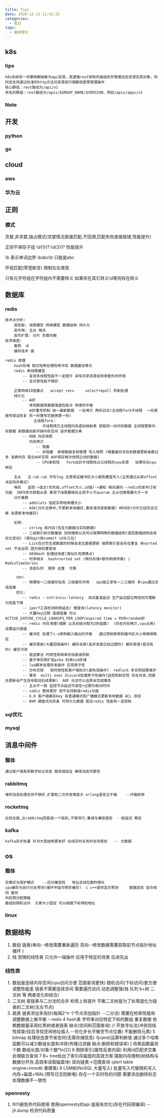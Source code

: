 ```yaml
---
title: Tips
date: 2020-12-15 11:42:25
categories:
  - 笔记
tags:
  - 基础理论
---
```

## k8s

###  tips
    k8s系统将一切事物都抽象为api资源，其遵循rest架构风格组织并管理这些资源及其对象，同时还支持通过标准的http方法对资源进行增删改查等管理操作
    核心群组：rest路径为/api/v1
    命名的群组：rest路径为/apis/$GROUP_NAME/$VERSION，例如/apis/apps/v1



### Note


## 开发

### python

### go




## cloud

### aws

### 华为云


## 正则

### 模式
   贪婪,非贪婪,独占模式(贪婪情况直接匹配,不回溯,匹配失败直接报错,性能提升)

   正则不保存子组 \d{1}(?:\d{3})?   性能提升

   \b 表示单词边界   \babc\b  只能是abc

   环视匹配(零宽断言)  限制左右类型

   只有元字符组在字符组内不需要转义 如果存在其它转义\d等则存在转义




## 数据库

### redis

    技术点分析:
        高性能: 线程模型 网络模型 数据结构 持久化
        高可用: 主从 哨兵
        高可扩展: 分片 负载均衡
    技术维度:
        案例  点
        缓存技术 面

    redis 原理
        hash存储 链式哈希处理哈希冲突 数据量足够大
        redis 单线程模型
            -- 盲目多线程性能不一定提升 读写共享资源会带来额外的开销
            -- 互斥锁性能不够好

        正常网络IO阻塞点   accept recv     select+epoll 机制处理
        持久化
            -- AOF
               体现数据库数据落盘性能点 快慢的平衡
               AOF重写机制 统一最新数据  一处拷贝 两份日志(主线程fork子线程  一份直接写保证恢复 另一份重写完替换第一份)
                 主线程fork：
                     子线程拷贝主线程内存虚拟映射表 获取同一份内存数据 主线程更新内存数据 新数据则新开辟内存空间 逐步数据分离
            -- RDB 内存快照
               内存拷贝
                  -- 阻塞
                  -- 非阻塞  新增数据复制管理 写入快照 (增量备份涉及到数据更新条数过多 浪费内存 配合AOF实现 AOF保存两次快照之间的数据)
                  -- CPU亲和性   fork出的子线程抢占父线程的cpu资源   如果存在cpu绑定

        主从   主->从->从 环形log 注意保证缓冲区大小避免覆盖写入(主库通过从库offset决定同步模式)
        哨兵   监控->选主(优先级,offset大小,id值)->通知 哨兵通讯--redis的发布订阅功能  INFO命令获取从库 客观下线需要哨兵主观不小于quorum 主从切换需要大于一半
        分片集群
            -- addslots 指定实例哈希槽大小
            -- ASK(分片迁移中,不更新本地缓存,重发请求获取数据) MOVED(分片已经完全迁移 会更新本地缓存)

        实例:
            -- string 耗内存(包含元数据与实际数据)
            -- 二级索引拆分数量级 加快搜索以及可以保障特殊的数据结构(底层数据结构会有优化变动) (类似git按commit id头几位)
            -- List在分页生成数据的时候会发生数据更新 按照索引查会存在重复 用sorted set 不会出现 因为按权重查询
            -- GEOHash 处理经纬度(类似扑克牌猜点)
            -- 时序相关  hash+sorted set (两份存储+额外网络传输) / RedisTimeSeries
            -- 消息队列  顺序 去重  可靠

         cpu:
            -- 物理核一二级缓存私有 三级缓存共用   cpu独立享有一二三缓存 多cpu通过总线连接
         优化:
            -- redis --intrinsic-latency  测试基准延迟 生产延迟超过两倍则可理解为性能下降
            -- iperf工具检测网络延迟/ 慢查询(latency monitor)
            -- 大量key过期 造成阻塞 可以 ACTIVE_EXPIRE_CYCLE_LOOKUPS_PER_LOOP/expired time = 时间+random秒
            -- redis 内存清理(增删 以及初始分配为2的指数)  (存在内存拷贝,cpu占用)设置运行阈值
            -- 缓冲区 处理了c-s架构输入输出的平衡   通过控制频率和缓冲区大小来确保稳定
            -- 缓存雪崩(大量回收操作) 缓存击穿(高并发查已经过期的) 缓存穿透(查没有的) 缓存污染
            -- 驱逐算法 时效性和频率外加衰减机制
            -- 基于单实例扩容pika 利用ssd存储
            -- lua脚本处理并发操作 实现原子性
            -- 分布式锁   锁时效性和客户端标识(避免误操作)  redlock 多实例投票维护
            -- 事务  multi exec discard处理原子性操作(监控机制实现 存在并发,但是先更新会产生信号取消后续更新)  AOF 日志可以去除未完成事务
            -- 主从不一致 监控节点延迟可读性+过期为绝对时间
            -- codis 整体更好 但不支持新版redis功能
            -- 6.0 客户端缓存key 有普通模式和广播模式更新本地数据 ACL 添加
            -- NVM 硬盘式内存条 可持久化数据 配合redis 性能有一定损耗



### sql优化


### mysql


## 消息中间件

### 整体
    通过客户端有序数字标记消息 服务端验证 确保消息可靠性


### rabbitmq

    堆积消息处理支持不够好,扩展和二次开发难度大 erlang语言过于偏    --开箱即用


### rocketmq

    比较全面,比rabbitmq性能高一个级别,不够流行,集成与兼容差些  --低延迟 稳定

### kafka

    kafka异步批量 针对大型结构更友好 在线实时业务的支持差些   -- 大数据



## os

### 整体
    实模式与保护模式    --应对兼容性   地址总线位数的增长
    cpu缓存与执行分支预测(循环中指令预存缓存)  c c++提供显示预测     数据连续 指令相同 最优
    内存预分配策略
    数组的随机访问  元素大小固定 可以根据下标得到地址


### linux


## 数据结构
1. 数组 链表(单向--修改需要重新遍历 双向--修改数据需要获取前节点指针地址 循环 )
2. 栈 受限的线性表 只允许一端操作 应用于特定的场景 后进先出

### 线性表

1. 数组是连续内存空间(cpu访问方便 范围查询更快) 随机访问(下标访问)更方便 调整性能差   链表不需要连续空间 需要遍历访问 动态调整强(栈 队列 b+树 二叉树 等 两者变化和结合)
2. 二叉树 是链表与二分法的合并 检索上有提升  平衡二叉树是为了处理退化为链表的二叉树(无左节点)
3. 跳表 链表添加多指针(每隔2^n 个节点添加指针  --二分法)  需要在检索性能和调整数据上做平衡     --redis
4  hash表 字符串对应特定下标的数组 重复数据 依赖数据量采用红黑树或者链表  缺点(空间和范围查询) //  开放寻址法(冲突则线性探查(往后寻找空闲地址插入 --优化步长平衡空节点位置) 不能删除元素)
5  bitmap 处理状态类节省空间(无需存储信息)  与(and)运算判断值  通过多个哈希函数可以减少数组长度和冲突(布隆过滤器  缺点:删除和错误率)  [ 哈希函数最优个数 数组长度/对象个数*ln(2)]
6  倒排索引(属性反查内容)   利用id匹配求交集处理联合查询
7  B+ tree给出了索引存磁盘的高效方案 摆脱内存限制(树结构与数据分开存,高效率读取磁盘块)  双向链表->范围查询   (alert table engine=innodb 重建表)
8  LSM树(NoSQL 大量写入) 批量写入代替随机写入 内存+磁盘+WAL(预写日志防断电) 存在一个实时性的问题 需要添加删除标志处理数据不一致性


### openresty
1. NYI避免热代码使用  使用openresty的api 底层有优化(存在代码预编译) --jit.dump 检测代码质量


    
